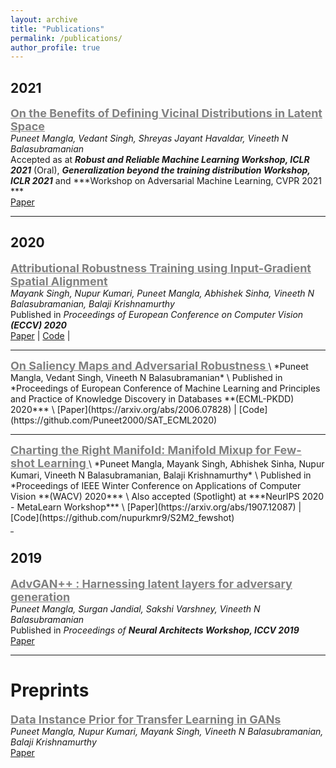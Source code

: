 ```yaml
---
layout: archive
title: "Publications"
permalink: /publications/
author_profile: true
---
```

## 2021
<span style="color:gray"><b><u><font size=4> On the Benefits of Defining Vicinal Distributions in Latent Space</font></u></b></span> \
*Puneet Mangla, Vedant Singh, Shreyas Jayant Havaldar, Vineeth N Balasubramanian* \
Accepted as at ***Robust and Reliable Machine Learning Workshop, ICLR 2021*** (Oral), ***Generalization beyond the training distribution Workshop, ICLR 2021*** and ***Workshop on Adversarial Machine Learning, CVPR 2021 *** \
[Paper](https://arxiv.org/abs/2003.06566)
<hr size=1 />

## 2020
<span style="color:gray"><b><u><font size=4> Attributional Robustness Training using Input-Gradient Spatial Alignment</font></u></b></span> \
*Mayank Singh, Nupur Kumari, Puneet Mangla, Abhishek Sinha, Vineeth N Balasubramanian, Balaji Krishnamurthy* \
Published in *Proceedings of European Conference on Computer Vision **(ECCV) 2020*** \
[Paper](https://arxiv.org/abs/1911.13073) | [Code](https://github.com/nupurkmr9/Attributional-Robustness) | 
<hr size=1 />
<span style="color:gray"><b><u><font size=4> On Saliency Maps and Adversarial Robustness </font></u></b></span> \
*Puneet Mangla, Vedant Singh, Vineeth N Balasubramanian* \
Published in *Proceedings of European Conference of Machine Learning and Principles and Practice of Knowledge Discovery in Databases **(ECML-PKDD) 2020*** \
[Paper](https://arxiv.org/abs/2006.07828) | [Code](https://github.com/Puneet2000/SAT_ECML2020)
<hr size=1 />
<span style="color:gray"><b><u><font size=4> Charting the Right Manifold: Manifold Mixup for Few-shot Learning </font></u></b></span> \
*Puneet Mangla, Mayank Singh, Abhishek Sinha, Nupur Kumari, Vineeth N Balasubramanian, Balaji Krishnamurthy* \
Published in *Proceedings of IEEE Winter Conference on Applications of Computer Vision **(WACV) 2020*** \
Also accepted (Spotlight) at ***NeurIPS 2020 - MetaLearn Workshop*** \
[Paper](https://arxiv.org/abs/1907.12087) | [Code](https://github.com/nupurkmr9/S2M2_fewshot)
<hr width=5 />

## 2019
<span style="color:gray"><b><u><font size=4> AdvGAN++ : Harnessing latent layers for adversary generation </font></u></b></span> \
*Puneet Mangla, Surgan Jandial, Sakshi Varshney, Vineeth N Balasubramanian* \
Published in *Proceedings of **Neural Architects Workshop, ICCV 2019*** \
[Paper](https://arxiv.org/abs/1908.00706)
<hr size=1 />

# Preprints
<span style="color:gray"><b><u><font size=4> Data Instance Prior for Transfer Learning in GANs </font></u></b></span> \
*Puneet Mangla, Nupur Kumari, Mayank Singh, Vineeth N Balasubramanian, Balaji Krishnamurthy* \
[Paper](https://arxiv.org/abs/2012.04256)

